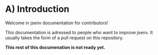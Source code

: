 # A) Introduction

Welcome in jsenv documentation for contributors!

This documentation is adressed to people who want to improve jsenv. It usually takes the form of a pull request on this repository.

**This rest of this documenation is not ready yet.**
